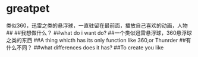 # greatpet
类似360，迅雷之类的悬浮球，一直驻留在最前面，播放自己喜欢的动画，人物##
##我想做什么？
##what do i want do?
##一个类似迅雷悬浮球，360悬浮球之类的东西
##A thing whicth has its only function like 360,or Thunrder 
##有什么不同？
##what differences does it has?
##To create you like
 
